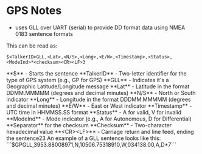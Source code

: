 # GPS Notes

- uses GLL over UART (serial) to provide DD format data using NMEA 0183 sentence formats

This can be read as:

```$<TalkerID>GLL,<Lat>,<N/S>,<Long>,<E/W>,<Timestamp>,<Status>,<ModeInd>*<checksum><CR><LF>3```

**$** - Starts the sentence
**TalkerID** - Two-letter identifier for the type of GPS system (e.g., GP for GPS)
**GLL** - Indicates it's a Geographic Latitude/Longitude message
**Lat** - Latitude in the format DDMM.MMMMM (degrees and decimal minutes)
**N/S** - North or South indicator
**Long** - Longitude in the format DDDMM.MMMMM (degrees and decimal minutes)
**E/W** - East or West indicator
**Timestamp** - UTC time in HHMMSS.SS format
**Status** - A for valid, V for invalid
**ModeInd** - Mode indicator (e.g., A for Autonomous, D for Differential)
**Separator** for the checksum
**Checksum** - Two-character hexadecimal value
**<CR><LF>** - Carriage return and line feed, ending the sentence23
An example of a GLL sentence looks like this:
```$GPGLL,3953.88008971,N,10506.75318910,W,034138.00,A,D*7```

